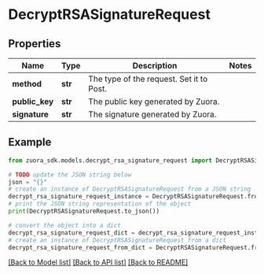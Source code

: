 # DecryptRSASignatureRequest


## Properties

Name | Type | Description | Notes
------------ | ------------- | ------------- | -------------
**method** | **str** | The type of the request. Set it to Post.  | 
**public_key** | **str** | The public key generated by Zuora.  | 
**signature** | **str** | The signature generated by Zuora.  | 

## Example

```python
from zuora_sdk.models.decrypt_rsa_signature_request import DecryptRSASignatureRequest

# TODO update the JSON string below
json = "{}"
# create an instance of DecryptRSASignatureRequest from a JSON string
decrypt_rsa_signature_request_instance = DecryptRSASignatureRequest.from_json(json)
# print the JSON string representation of the object
print(DecryptRSASignatureRequest.to_json())

# convert the object into a dict
decrypt_rsa_signature_request_dict = decrypt_rsa_signature_request_instance.to_dict()
# create an instance of DecryptRSASignatureRequest from a dict
decrypt_rsa_signature_request_from_dict = DecryptRSASignatureRequest.from_dict(decrypt_rsa_signature_request_dict)
```
[[Back to Model list]](../README.md#documentation-for-models) [[Back to API list]](../README.md#documentation-for-api-endpoints) [[Back to README]](../README.md)


